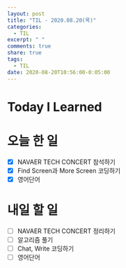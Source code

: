 ```yaml
---
layout: post
title: "TIL - 2020.08.20(목)"
categories:
  - TIL
excerpt: " "
comments: true
share: true
tags:
  - TIL
date: 2020-08-20T10:56:00-0:05:00
---
```


# Today I Learned

# 오늘 한 일

- [x] NAVAER TECH CONCERT 참석하기
- [x] Find Screen과 More Screen 코딩하기
- [x] 영어단어

# 내일 할 일

- [ ] NAVAER TECH CONCERT 정리하기
- [ ] 알고리즘 풀기
- [ ] Chat, Write 코딩하기
- [ ] 영어단어
